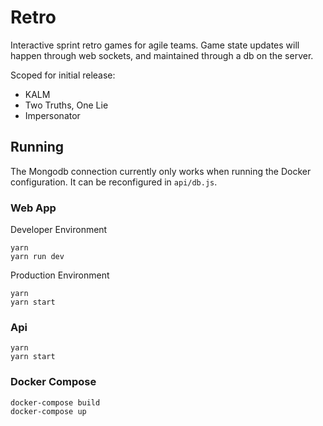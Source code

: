 # Retro 
Interactive sprint retro games for agile teams. Game state updates will happen through web sockets, and maintained through a db on the server.

Scoped for initial release:
* KALM
* Two Truths, One Lie
* Impersonator

## Running
The Mongodb connection currently only works when running the Docker configuration. It can be reconfigured in `api/db.js`.
### Web App
Developer Environment
```
yarn
yarn run dev
```
Production Environment
```
yarn
yarn start
```
### Api
```
yarn 
yarn start
```
### Docker Compose
```
docker-compose build
docker-compose up
```
